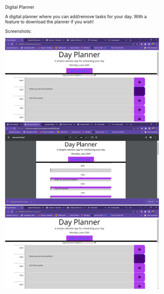 Digital Planner

A digital planner where you can add/remove tasks for your day. With a feature to download the planner if you wish!

Screenshots:

![Screenshot 1](image.png)
![Screenshot 2](image-1.png)
![Screenshot 3](image-2.png)